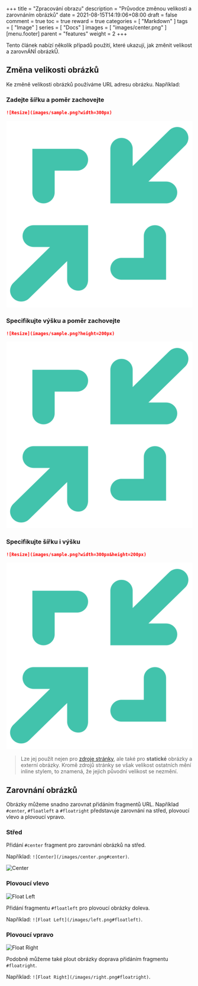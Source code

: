 +++
title = "Zpracování obrazu"
description = "Průvodce změnou velikosti a zarovnáním obrázků"
date = 2021-08-15T14:19:06+08:00
draft = false
comment = true
toc = true
reward = true
categories = [
  "Markdown"
]
tags = [
  "Image"
]
series = [
  "Docs"
]
images = [
  "images/center.png"
]
[menu.footer]
  parent = "features"
  weight = 2
+++

Tento článek nabízí několik případů použití, které ukazují, jak změnit velikost a zarovnÁNÍ obrázkŮ.
<!--more-->

## Změna velikosti obrázků

Ke změně velikosti obrázků používáme URL adresu obrázku. Například:

### Zadejte šířku a poměr zachovejte

```markdown
![Resize](images/sample.png?width=300px)
```

![Resize](images/sample.png?width=300px)

### Specifikujte výšku a poměr zachovejte

```markdown
![Resize](images/sample.png?height=200px)
```

![Resize](images/sample.png?height=200px)

### Specifikujte šířku i výšku

```markdown
![Resize](images/sample.png?width=300px&height=200px)
```

![Resize](images/sample.png?width=300px&height=200px)

> Lze jej použít nejen pro [zdroje stránky](https://gohugo.io/content-management/page-resources/), ale také pro **statické** obrázky a externí obrázky.
> Kromě zdrojů stránky se však velikost ostatních mění inline stylem, to znamená, že jejich původní velikost se nezmění.

## Zarovnání obrázků

Obrázky můžeme snadno zarovnat přidáním fragmentů URL. Například `#center`, `#floatleft` a `#floatright` představuje zarovnání na střed, plovoucí vlevo a plovoucí vpravo.

### Střed

Přidání `#center` fragment pro zarovnání obrázků na střed.

Například: `![Center](/images/center.png#center)`.

![Center](/images/center.png#center)

### Plovoucí vlevo

![Float Left](/images/left.png#floatleft)

Přidání fragmentu `#floatleft` pro plovoucí obrázky doleva.

Například: `![Float Left](/images/left.png#floatleft)`.

### Plovoucí vpravo

![Float Right](/images/right.png#floatright)

Podobně můžeme také plout obrázky doprava přidáním fragmentu `#floatright`.

Například: `![Float Right](/images/right.png#floatright)`.
